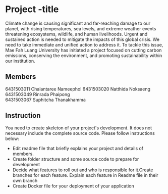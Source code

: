 # Project -title
Climate change is causing significant and far-reaching damage to our planet, with rising temperatures, sea levels, and extreme weather events threatening ecosystems, wildlife, and human livelihoods. Urgent and sustained action is needed to mitigate the impacts of this global crisis. We need to take immediate and unified action to address it. To tackle this issue, Mae Fah Luang University has initiated a project focused on cutting carbon emissions, conserving the environment, and promoting sustainability within our institution.
## Members
6431503011	Chalantaree Nameephol 
6431503020 Natthida Noksaeng  
6431503049	Rinrada Phaipong  
6431503067 Suphitcha Thanakhamma
## Instruction
You need to create skeleton of your project's development. It does not necessary include the complete source code. Please follow instructions below:
- Edit readme file that briefly explains your project and details of members.​ 
- Create folder structure and some source code to prepare for development
- Decide what features to roll out and who is responsible for it.​ Create branches for each feature. Explain each feature in Readme file in their own branch​ 
- Create Docker file for your deployment of your application 
